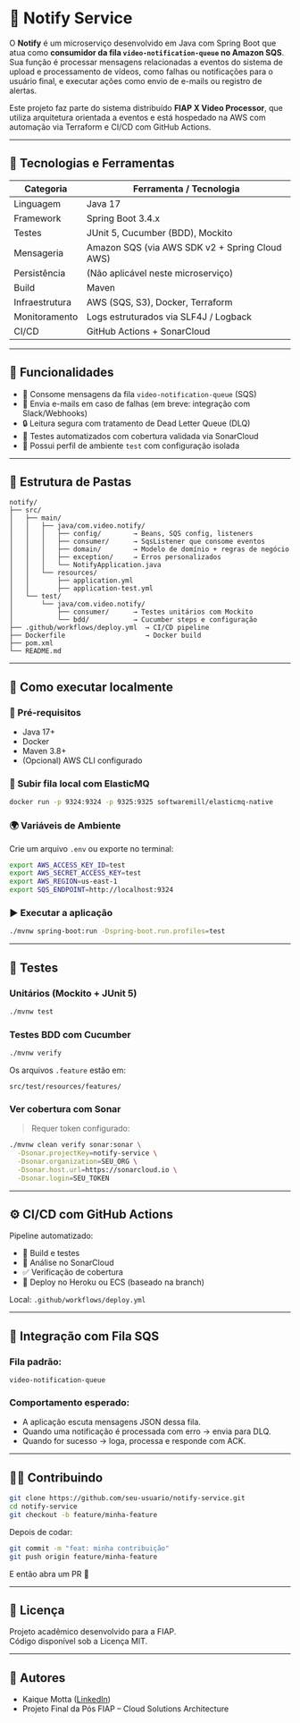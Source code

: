 # 📣 Notify Service

O **Notify** é um microserviço desenvolvido em Java com Spring Boot que atua como **consumidor da fila `video-notification-queue` no Amazon SQS**. Sua função é processar mensagens relacionadas a eventos do sistema de upload e processamento de vídeos, como falhas ou notificações para o usuário final, e executar ações como envio de e-mails ou registro de alertas.

Este projeto faz parte do sistema distribuído **FIAP X Video Processor**, que utiliza arquitetura orientada a eventos e está hospedado na AWS com automação via Terraform e CI/CD com GitHub Actions.

---

## 🧱 Tecnologias e Ferramentas

| Categoria          | Ferramenta / Tecnologia                |
|-------------------|----------------------------------------|
| Linguagem          | Java 17                                |
| Framework          | Spring Boot 3.4.x                      |
| Testes             | JUnit 5, Cucumber (BDD), Mockito       |
| Mensageria         | Amazon SQS (via AWS SDK v2 + Spring Cloud AWS) |
| Persistência       | (Não aplicável neste microserviço)     |
| Build              | Maven                                  |
| Infraestrutura     | AWS (SQS, S3), Docker, Terraform       |
| Monitoramento      | Logs estruturados via SLF4J / Logback  |
| CI/CD              | GitHub Actions + SonarCloud            |

---

## 🧩 Funcionalidades

- 🔁 Consome mensagens da fila `video-notification-queue` (SQS)
- 📧 Envia e-mails em caso de falhas (em breve: integração com Slack/Webhooks)
- 🔒 Leitura segura com tratamento de Dead Letter Queue (DLQ)
- 🧪 Testes automatizados com cobertura validada via SonarCloud
- 🌱 Possui perfil de ambiente `test` com configuração isolada

---

## 📁 Estrutura de Pastas

```
notify/
├── src/
│   ├── main/
│   │   ├── java/com.video.notify/
│   │   │   ├── config/        → Beans, SQS config, listeners
│   │   │   ├── consumer/      → SqsListener que consome eventos
│   │   │   ├── domain/        → Modelo de domínio + regras de negócio
│   │   │   ├── exception/     → Erros personalizados
│   │   │   └── NotifyApplication.java
│   │   └── resources/
│   │       ├── application.yml
│   │       ├── application-test.yml
│   └── test/
│       └── java/com.video.notify/
│           ├── consumer/      → Testes unitários com Mockito
│           └── bdd/           → Cucumber steps e configuração
├── .github/workflows/deploy.yml  → CI/CD pipeline
├── Dockerfile                    → Docker build
├── pom.xml
└── README.md
```

---

## 🚀 Como executar localmente

### 🔧 Pré-requisitos

- Java 17+
- Docker
- Maven 3.8+
- (Opcional) AWS CLI configurado

### 🔌 Subir fila local com ElasticMQ

```bash
docker run -p 9324:9324 -p 9325:9325 softwaremill/elasticmq-native
```

### 🌍 Variáveis de Ambiente

Crie um arquivo `.env` ou exporte no terminal:

```bash
export AWS_ACCESS_KEY_ID=test
export AWS_SECRET_ACCESS_KEY=test
export AWS_REGION=us-east-1
export SQS_ENDPOINT=http://localhost:9324
```

### ▶️ Executar a aplicação

```bash
./mvnw spring-boot:run -Dspring-boot.run.profiles=test
```

---

## 🧪 Testes

### Unitários (Mockito + JUnit 5)

```bash
./mvnw test
```

### Testes BDD com Cucumber

```bash
./mvnw verify
```

Os arquivos `.feature` estão em:

```
src/test/resources/features/
```

### Ver cobertura com Sonar

> Requer token configurado:

```bash
./mvnw clean verify sonar:sonar \
  -Dsonar.projectKey=notify-service \
  -Dsonar.organization=SEU_ORG \
  -Dsonar.host.url=https://sonarcloud.io \
  -Dsonar.login=SEU_TOKEN
```

---

## ⚙️ CI/CD com GitHub Actions

Pipeline automatizado:

- 🚧 Build e testes
- 🧼 Análise no SonarCloud
- ✅ Verificação de cobertura
- 🚀 Deploy no Heroku ou ECS (baseado na branch)

Local: `.github/workflows/deploy.yml`

---

## 🔄 Integração com Fila SQS

### Fila padrão:

```
video-notification-queue
```

### Comportamento esperado:

- A aplicação escuta mensagens JSON dessa fila.
- Quando uma notificação é processada com erro → envia para DLQ.
- Quando for sucesso → loga, processa e responde com ACK.

---

## 🧑‍💻 Contribuindo

```bash
git clone https://github.com/seu-usuario/notify-service.git
cd notify-service
git checkout -b feature/minha-feature
```

Depois de codar:

```bash
git commit -m "feat: minha contribuição"
git push origin feature/minha-feature
```

E então abra um PR 🚀

---

## 📝 Licença

Projeto acadêmico desenvolvido para a FIAP.  
Código disponível sob a Licença MIT.

---

## 👥 Autores

- Kaique Motta ([LinkedIn](https://linkedin.com/in/kaiquemotta))
- Projeto Final da Pós FIAP – Cloud Solutions Architecture
